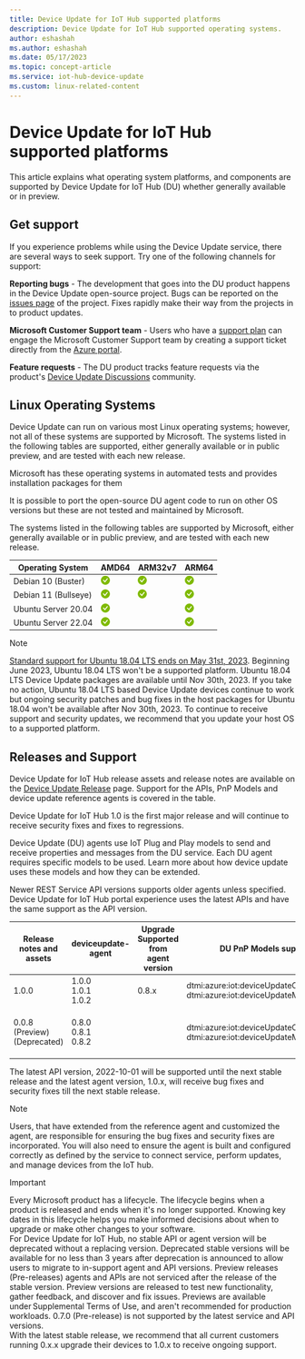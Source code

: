 ```yaml
---
title: Device Update for IoT Hub supported platforms
description: Device Update for IoT Hub supported operating systems.
author: eshashah
ms.author: eshashah
ms.date: 05/17/2023
ms.topic: concept-article
ms.service: iot-hub-device-update
ms.custom: linux-related-content
---
```

# Device Update for IoT Hub supported platforms


This article explains what operating system platforms, and components are supported by Device Update for IoT Hub (DU) whether generally available or in preview.

## Get support

If you experience problems while using the Device Update service, there are several ways to seek support. Try one of the following channels for support:

**Reporting bugs** - The development that goes into the DU product happens in the Device Update open-source project. Bugs can be reported on the [issues page](https://github.com/Azure/iot-hub-device-update/issues) of the project. Fixes rapidly make their way from the projects in to product updates.

**Microsoft Customer Support team** - Users who have a [support plan](https://azure.microsoft.com/support/plans/) can engage the Microsoft Customer Support team by creating a support ticket directly from the [Azure portal](https://portal.azure.com/signin/index/?feature.settingsportalinstance=mpac).

**Feature requests** - The DU product tracks feature requests via the product's [Device Update Discussions](https://github.com/Azure/iot-hub-device-update/discussions) community.

## Linux Operating Systems

Device Update can run on various most Linux operating systems; however, not all of these systems are supported by Microsoft. The systems listed in the following tables are supported, either generally available or in public preview, and are tested with each new release.

Microsoft has these operating systems in automated tests and provides installation packages for them

It is possible to port the open-source DU agent code to run on other OS versions but these are not tested and maintained by Microsoft.

The systems listed in the following tables are supported by Microsoft, either generally available or in public preview, and are tested with each new release.

| Operating System | AMD64 | ARM32v7 | ARM64 |
| ---------------- | ----- | ------- | ----- |
| Debian 10 (Buster) | ![Debian + AMD64](./media/support/green-check.png)  | ![Debian + ARM32v7](./media/support/green-check.png) | ![Debian + + ARM64](./media/support/green-check.png)  |
| Debian 11 (Bullseye) | ![Debian + AMD64](./media/support/green-check.png)  | ![Debian + ARM32v7](./media/support/green-check.png) | ![Debian + + ARM64](./media/support/green-check.png)  |
| Ubuntu Server 20.04 | ![Ubuntu Server 20.04 + AMD64](./media/support/green-check.png) |  | ![Ubuntu Server 20.04 + ARM64](./media/support/green-check.png) |
| Ubuntu Server 22.04 | ![Ubuntu Server 22.04 + AMD64](./media/support/green-check.png) |  | ![Ubuntu Server 22.04 + ARM64](./media/support/green-check.png) |


> [!NOTE]
> [Standard support for Ubuntu 18.04 LTS ends on May 31st, 2023](https://ubuntu.com/blog/18-04-end-of-standard-support). Beginning June 2023, Ubuntu 18.04 LTS won't be a supported platform. Ubuntu 18.04 LTS Device Update packages are available until Nov 30th, 2023. If you take no action, Ubuntu 18.04 LTS based Device Update devices continue to work but ongoing security patches and bug fixes in the host packages for Ubuntu 18.04 won't be available after Nov 30th, 2023. To continue to receive support and security updates, we recommend that you update your host OS to a supported platform. 

## Releases and Support

Device Update for IoT Hub release assets and release notes are available on the [Device Update Release](https://github.com/Azure/iot-hub-device-update/releases) page. Support for the APIs, PnP Models and device update reference agents is covered in the table. 

Device Update for IoT Hub 1.0 is the first major release and will continue to receive security fixes and fixes to regressions.  

Device Update (DU) agents use IoT Plug and Play models to send and receive properties and messages from the DU service. Each DU agent requires specific models to be used. Learn more about how device update uses these models and how they can be extended.  

Newer REST Service API versions supports older agents unless specified. Device Update for IoT Hub portal experience uses the latest APIs and have the same support as the API version. 

| Release notes and assets | deviceupdate-agent | Upgrade Supported from agent version | DU PnP Models supported | API Versions|
| ------------------------ | ------------------ | ------------------------------------ | ----------------------- |-------------|
| 1.0.0 | 1.0.0 <br /> 1.0.1 <br /> 1.0.2 | 0.8.x | dtmi:azure:iot:deviceUpdateContractModel;2 <br /> dtmi:azure:iot:deviceUpdateModel;2  | 2022-10-01 |
|0.0.8 (Preview)(Deprecated) | 0.8.0 <br /> 0.8.1 <br /> 0.8.2 |  | dtmi:azure:iot:deviceUpdateContractModel;1 <br /> dtmi:azure:iot:deviceUpdateModel;1 | 2022-10-01 <br /> 2021-06-01-preview (Deprecated)|

The latest API version, 2022-10-01 will be supported until the next stable release and the latest agent version, 1.0.x, will receive bug fixes and security fixes till the next stable release. 

> [!NOTE]
> Users, that have extended from the reference agent and customized the agent, are responsible for ensuring the bug fixes and security fixes are incorporated. You will also need to ensure the agent is built and configured correctly as defined by the service to connect service, perform updates, and manage devices from the IoT hub. 

> [!IMPORTANT]
> Every Microsoft product has a lifecycle. The lifecycle begins when a product is released and ends when it's no longer supported. Knowing key dates in this lifecycle helps you make informed decisions about when to upgrade or make other changes to your software.  
> For Device Update for IoT Hub, no stable API or agent version will be deprecated without a replacing version. Deprecated stable versions will be available for no less than 3 years after deprecation is announced to allow users to migrate to in-support agent and API versions. 
> Preview releases (Pre-releases) agents and APIs are not serviced after the release of the stable version. Preview versions are released to test new functionality, gather feedback, and discover and fix issues. Previews are available under Supplemental Terms of Use, and aren't recommended for production workloads. 
> 0.7.0 (Pre-release) is not supported by the latest service and API versions.  
> With the latest stable release, we recommend that all current customers running 0.x.x upgrade their devices to 1.0.x to receive ongoing support. 
